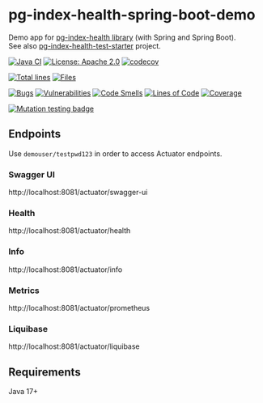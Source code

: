 # pg-index-health-spring-boot-demo
Demo app for [pg-index-health library](https://github.com/mfvanek/pg-index-health) (with Spring and Spring Boot).  
See also [pg-index-health-test-starter](https://github.com/mfvanek/pg-index-health-test-starter) project.

[![Java CI](https://github.com/mfvanek/pg-index-health-spring-boot-demo/workflows/Java%20CI/badge.svg)](https://github.com/mfvanek/pg-index-health-spring-boot-demo/actions "Java CI")
[![License: Apache 2.0](https://img.shields.io/badge/License-Apache%202.0-blue.svg)](https://github.com/mfvanek/pg-index-health-spring-boot-demo/blob/master/LICENSE "Apache License 2.0")
[![codecov](https://codecov.io/gh/mfvanek/pg-index-health-spring-boot-demo/branch/master/graph/badge.svg?token=NEFMS9CA2N)](https://codecov.io/gh/mfvanek/pg-index-health-spring-boot-demo)

[![Total lines](https://tokei.rs/b1/github/mfvanek/pg-index-health-spring-boot-demo)](https://github.com/mfvanek/pg-index-health-spring-boot-demo)
[![Files](https://tokei.rs/b1/github/mfvanek/pg-index-health-spring-boot-demo?category=files)](https://github.com/mfvanek/pg-index-health-spring-boot-demo)

[![Bugs](https://sonarcloud.io/api/project_badges/measure?project=mfvanek_pg-index-health-spring-boot-demo&metric=bugs)](https://sonarcloud.io/summary/new_code?id=mfvanek_pg-index-health-spring-boot-demo)
[![Vulnerabilities](https://sonarcloud.io/api/project_badges/measure?project=mfvanek_pg-index-health-spring-boot-demo&metric=vulnerabilities)](https://sonarcloud.io/summary/new_code?id=mfvanek_pg-index-health-spring-boot-demo)
[![Code Smells](https://sonarcloud.io/api/project_badges/measure?project=mfvanek_pg-index-health-spring-boot-demo&metric=code_smells)](https://sonarcloud.io/summary/new_code?id=mfvanek_pg-index-health-spring-boot-demo)
[![Lines of Code](https://sonarcloud.io/api/project_badges/measure?project=mfvanek_pg-index-health-spring-boot-demo&metric=ncloc)](https://sonarcloud.io/summary/new_code?id=mfvanek_pg-index-health-spring-boot-demo)
[![Coverage](https://sonarcloud.io/api/project_badges/measure?project=mfvanek_pg-index-health-spring-boot-demo&metric=coverage)](https://sonarcloud.io/summary/new_code?id=mfvanek_pg-index-health-spring-boot-demo)

[![Mutation testing badge](https://img.shields.io/endpoint?style=flat&url=https%3A%2F%2Fbadge-api.stryker-mutator.io%2Fgithub.com%2Fmfvanek%2Fpg-index-health-spring-boot-demo%2Fmaster)](https://dashboard.stryker-mutator.io/reports/github.com/mfvanek/pg-index-health-spring-boot-demo/master)

## Endpoints
Use `demouser/testpwd123` in order to access Actuator endpoints.

### Swagger UI
http://localhost:8081/actuator/swagger-ui

### Health
http://localhost:8081/actuator/health

### Info
http://localhost:8081/actuator/info

### Metrics
http://localhost:8081/actuator/prometheus

### Liquibase
http://localhost:8081/actuator/liquibase

## Requirements
Java 17+
